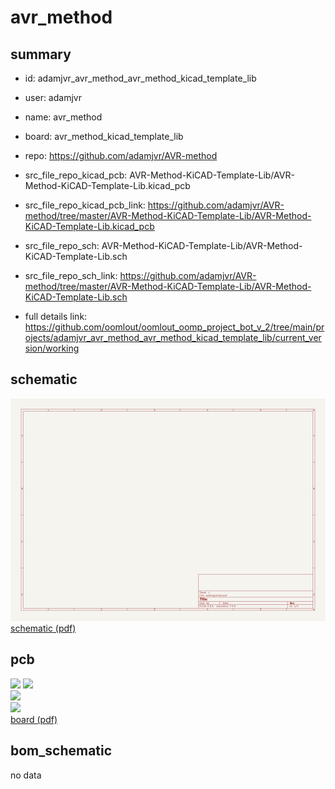 # avr_method
 
## summary 
* id: adamjvr_avr_method_avr_method_kicad_template_lib
* user: adamjvr
* name: avr_method
* board: avr_method_kicad_template_lib
* repo: https://github.com/adamjvr/AVR-method
* src_file_repo_kicad_pcb: AVR-Method-KiCAD-Template-Lib/AVR-Method-KiCAD-Template-Lib.kicad_pcb
* src_file_repo_kicad_pcb_link: https://github.com/adamjvr/AVR-method/tree/master/AVR-Method-KiCAD-Template-Lib/AVR-Method-KiCAD-Template-Lib.kicad_pcb


* src_file_repo_sch: AVR-Method-KiCAD-Template-Lib/AVR-Method-KiCAD-Template-Lib.sch
* src_file_repo_sch_link: https://github.com/adamjvr/AVR-method/tree/master/AVR-Method-KiCAD-Template-Lib/AVR-Method-KiCAD-Template-Lib.sch
* full details link: https://github.com/oomlout/oomlout_oomp_project_bot_v_2/tree/main/projects/adamjvr_avr_method_avr_method_kicad_template_lib/current_version/working  

## schematic  
![](working_schematic_600.png)  
[schematic (pdf)](working_schematic.pdf)  

## pcb  
![](working_3d_600.png) 
![](working_3d_front_600.png)  
![](working_3d_back_600.png)  
![](working_600.png)  
[board (pdf)](working.pdf)  


## bom_schematic
no data


